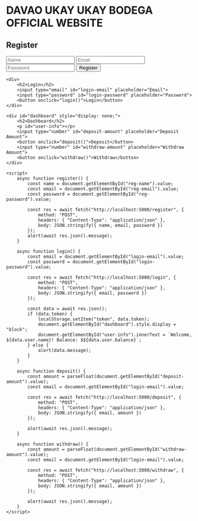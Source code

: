 
<html lang="en">
<head>
    <meta charset="UTF-8">
    <meta name="viewport" content="width=device-width, initial-scale=1.0">
    <title>DAVAO UKAY UKAY BODEGA</title>
</head>
<body>
    <h1>DAVAO UKAY UKAY BODEGA OFFICIAL WEBSITE</h1>
    <div>
        <h2>Register</h2>
        <input type="text" id="reg-name" placeholder="Name">
        <input type="email" id="reg-email" placeholder="Email">
        <input type="password" id="reg-password" placeholder="Password">
        <button onclick="register()">Register</button>
    </div>
    
    <div>
        <h2>Login</h2>
        <input type="email" id="login-email" placeholder="Email">
        <input type="password" id="login-password" placeholder="Password">
        <button onclick="login()">Login</button>
    </div>

    <div id="dashboard" style="display: none;">
        <h2>Dashboard</h2>
        <p id="user-info"></p>
        <input type="number" id="deposit-amount" placeholder="Deposit Amount">
        <button onclick="deposit()">Deposit</button>
        <input type="number" id="withdraw-amount" placeholder="Withdraw Amount">
        <button onclick="withdraw()">Withdraw</button>
    </div>

    <script>
        async function register() {
            const name = document.getElementById("reg-name").value;
            const email = document.getElementById("reg-email").value;
            const password = document.getElementById("reg-password").value;

            const res = await fetch("http://localhost:5000/register", {
                method: "POST",
                headers: { "Content-Type": "application/json" },
                body: JSON.stringify({ name, email, password })
            });
            alert(await res.json().message);
        }

        async function login() {
            const email = document.getElementById("login-email").value;
            const password = document.getElementById("login-password").value;

            const res = await fetch("http://localhost:5000/login", {
                method: "POST",
                headers: { "Content-Type": "application/json" },
                body: JSON.stringify({ email, password })
            });

            const data = await res.json();
            if (data.token) {
                localStorage.setItem("token", data.token);
                document.getElementById("dashboard").style.display = "block";
                document.getElementById("user-info").innerText = `Welcome, ${data.user.name}! Balance: $${data.user.balance}`;
            } else {
                alert(data.message);
            }
        }

        async function deposit() {
            const amount = parseFloat(document.getElementById("deposit-amount").value);
            const email = document.getElementById("login-email").value;

            const res = await fetch("http://localhost:5000/deposit", {
                method: "POST",
                headers: { "Content-Type": "application/json" },
                body: JSON.stringify({ email, amount })
            });

            alert(await res.json().message);
        }

        async function withdraw() {
            const amount = parseFloat(document.getElementById("withdraw-amount").value);
            const email = document.getElementById("login-email").value;

            const res = await fetch("http://localhost:5000/withdraw", {
                method: "POST",
                headers: { "Content-Type": "application/json" },
                body: JSON.stringify({ email, amount })
            });

            alert(await res.json().message);
        }
    </script>
</body>
</html>
